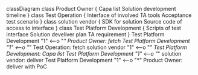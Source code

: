 classDiagram
	class Product Owner {
	Capa list
	Solution development timeline
	}
	class Test Operation { 
	Interface of involved TA tools
	Acceptance test scenario
	}
	class solution vendor {
	SDK for solution
	Source code of access to interface
	}
	class Test Platform Development {
	Scripts of test interface
	Solution develiver plan
	TA requirement
	}
	Test Platform Development "1" <--o "*" Product Owner: fetch
  	Test Platform Development "1" <--o "*" Test Operation: fetch
   	solution vendor "1" <--o "*" Test Platform Development: Capa list
    	Test Platform Development "1" <--o "*" solution vendor: deliver
    	Test Platform Development "1" <--o "*" Product Owner: deliver with PoC
